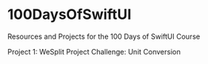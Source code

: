 # 100DaysOfSwiftUI
Resources and Projects for the 100 Days of SwiftUI Course

Project 1: WeSplit
Project Challenge: Unit Conversion
